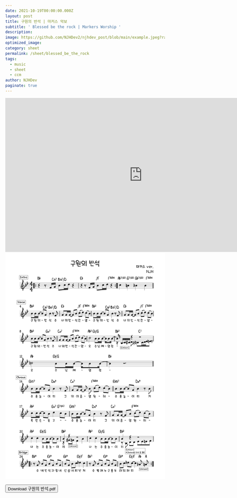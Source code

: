 ```yaml
---
date: 2021-10-19T00:00:00.000Z
layout: post
title: 구원의 반석 | 마커스 악보
subtitle: ' Blessed be the rock | Markers Worship '
description: 
image: https://github.com/NJHDev2/njhdev_post/blob/main/example.jpeg?raw=true
optimized_image: 
category: sheet
permalink: /sheet/blessed_be_the_rock
tags:
  - music
  - sheet
  - ccm
author: NJHDev
paginate: true
---
```

<iframe width="864" height="486" src="https://www.youtube.com/embed/6GvmpTZmf7g?autoplay=0&rel=0&modestbranding=1" title="YouTube video player" frameborder="0" allow="accelerometer; autoplay; clipboard-write; encrypted-media; gyroscope; picture-in-picture" allowfullscreen></iframe>

<img src="https://github.com/NJHDev2/njhdev_post/blob/main/sheet/%EA%B5%AC%EC%9B%90%EC%9D%98%20%EB%B0%98%EC%84%9D.png?raw=true">

<button class="downloadbtn" type="button" 
        onclick="window.open('https://drive.google.com/file/d/14p6VJKGJdLs-EXVMEh6GKm7v95gYtWxD/view?usp=sharing');">
        <i class="fa fa-cloud-download"></i>
        Download 구원의 반석.pdf
</button>
